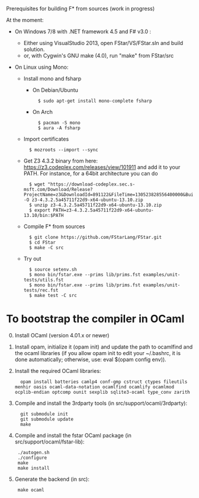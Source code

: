Prerequisites for building F* from sources (work in progress)

At the moment:

- On Windows 7/8 with .NET framework 4.5 and F# v3.0 :
  - Either using VisualStudio 2013, open FStar/VS/FStar.sln and build solution.
  - or, with Cygwin's GNU make (4.0), run "make" from FStar/src

- On Linux using Mono:
  - Install mono and fsharp
    - On Debian/Ubuntu

            $ sudo apt-get install mono-complete fsharp

    - On Arch

            $ pacman -S mono
            $ aura -A fsharp

  - Import certificates

          $ mozroots --import --sync

  - Get Z3 4.3.2 binary from here:
    https://z3.codeplex.com/releases/view/101911
    and add it to your PATH.
    For instance, for a 64bit architecture you can do

          $ wget "https://download-codeplex.sec.s-msft.com/Download/Release?ProjectName=z3&DownloadId=891122&FileTime=130523828556400000&Build=20941" -O z3-4.3.2.5a45711f22d9-x64-ubuntu-13.10.zip
          $ unzip z3-4.3.2.5a45711f22d9-x64-ubuntu-13.10.zip
          $ export PATH=z3-4.3.2.5a45711f22d9-x64-ubuntu-13.10/bin:$PATH

  - Compile F* from sources

          $ git clone https://github.com/FStarLang/FStar.git
          $ cd FStar
          $ make -C src

  - Try out

          $ source setenv.sh
          $ mono bin/fstar.exe --prims lib/prims.fst examples/unit-tests/utils.fst
          $ mono bin/fstar.exe --prims lib/prims.fst examples/unit-tests/rec.fst
          $ make test -C src


# To bootstrap the compiler in OCaml

0. Install OCaml (version 4.01.x or newer)
1. Install opam, initialize it (opam init) and update the path to
   ocamlfind and the ocaml libraries (if you allow opam init to edit your ~/.bashrc, it is done automatically; otherwise, use: eval $(opam config env)).
2. Install the required OCaml libraries:

         opam install batteries camlp4 conf-gmp cstruct ctypes fileutils menhir oasis ocaml-data-notation ocamlfind ocamlify ocamlmod ocplib-endian optcomp ounit sexplib sqlite3-ocaml type_conv zarith

3. Compile and install the 3rdparty tools (in src/support/ocaml/3rdparty):

         git submodule init
         git submodule update
         make

4. Compile and install the fstar OCaml package (in src/support/ocaml/fstar-lib):

        ./autogen.sh
        ./configure
        make
        make install

5. Generate the backend (in src):

        make ocaml

